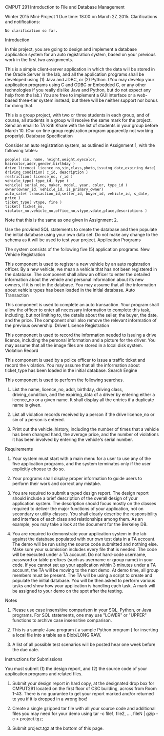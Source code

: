 CMPUT 291 Introduction to File and Database Management

Winter 2015
Mini-Project 1
Due time:  18:00 on  March 27, 2015.
Clarifications and notifications:

    No clarification so far.

Introduction

In this project, you are going to design and implement a database application system for an auto registration system, based on your previous work in the first two assignments.

This is a simple client-server application in which the data will be stored in the Oracle Server in the lab, and all the application programs shall be developed using (1) Java and JDBC, or (2) Python.  (You may develop your application programs using C and ODBC or Embedded C, or any other technologies  if you really dislike Java and Python, but do not expect any help from the lab.)  You are free to implement a GUI interface or a web-based three-tier system instead, but there will be neither support nor bonus for doing that.

This is a group project, with two or three students in each group, and of course, all students in a group will receive the same mark for the project. Send an email to  TA  Kriti Khare with the list of students in your group before March 10. (Our on-line group registration program apparently not working properly).
Database Specification

Consider an auto registration system, as outlined in Assignment 1,  with the following tables:

    people( sin, name, height,weight,eyecolor, haircolor,addr,gender,birthday )
    drive_licence( licence_no,sin,class,photo,issuing_date,expiring_date)
    driving_condition( c_id, description )
    restriction( licence_no, r_id )
    vehicle_type( type_id, type )
    vehicle( serial_no, maker, model, year, color, type_id )
    owner(owner_id, vehicle_id, is_primary_owner)
    auto_sale( transaction_id,seller_id, buyer_id, vehicle_id, s_date, price )
    ticket_type( vtype, fine )
    ticket( ticket_no, violator_no,vehicle_no,office_no,vtype,vdate,place,descriptions )

Note that this is the same as one given in Assignment 2.

Use the provided SQL statements to create the database and then populate the initial database using your own data set. Do not make any change to the schema as it will be used to test your project.
Application Programs

The system consists of the following five (5) application programs.
New Vehicle Registration

This component is used to register a new vehicle by an auto registration officer. By a new vehicle, we mean a vehicle that has not been registered in the database. The component shall allow an officer to enter the detailed information about the vehicle and personal information about its new owners, if it is not in the database. You may assume that all the information about vehicle types has been loaded in the initial database.
Auto Transaction

This component is used to complete an auto transaction. Your program shall allow the officer to enter all necessary information to complete this task, including, but not limiting to, the details about the seller, the buyer, the date, and the price. The component shall also remove the relevant information of the previous ownership.
Driver Licence Registration

This component is used to record the information needed to issuing a drive licence, including the personal information and a picture for the driver. You may assume that all the image files are stored in a local disk system.
Violation Record

This component is used by a police officer to issue a traffic ticket and record the violation. You may assume that all the information about ticket_type has been loaded in the initial database.
Search Engine

This component is used to perform the following searches.

1. List the name, licence_no, addr, birthday, driving class, driving_condition, and the expiring_data of a driver by entering either a licence_no or a given name. It shall display all the entries if a duplicate name is given.
   
2. List all violation records received by a person if  the drive licence_no or sin of a person  is entered.

3. Print out the vehicle_history, including the number of times that a vehicle has been changed hand, the average price, and the number of violations it has been involved by entering the vehicle's serial number.

Requirements

1. Your system must start with a main menu for a user to use any of the five application programs, and the system terminates only if the user explicitly choose to do so.

2. Your programs shall display proper information to guide users to perform their work and correct any mistake.

3. You are required to submit a typed design report. The design report should include a brief description of the overall design of your application system. The description should focus mostly on the classes required to deliver the major functions of your application, not on secondary or utility classes. You shall clearly describe the responsibility and interface of each class and relationships among them. As an example, you may take a look at the document for the Berkeley DB.

4. You are required to demonstrate your application system in the lab against the database populated with our own test data in a TA account. The demo will be run using the source code submitted and nothing else. Make sure your submission includes every file that is needed. The code will be executed under a TA account. Do not hard-code username, password or table prefixes (such as username or group name) in your code. If you cannot set up your application within 3 minutes under a TA account, the TA will be moving to the next demo. At demo time, all group members must be present. The TA will be using a script to create and populate the initial database. You will be then asked to perform various tasks and show how your application is handling each task. A mark will be assigned to your demo on the spot after the testing.

Notes

1. Please use case insensitive comparison in your SQL, Python, or Java programs. For SQL statements, one may use "LOWER" or "UPPER" functions to archive case insensitive comparison.

2. This is a  sample Java program  ( a sample Python program )  for inserting a local file into a table as a Blob/LONG RAW.

3. A list of all possible test scenarios will be posted hear one week before the due date.

Instructions for Submissions

You must submit (1) the design report, and (2) the source code of your application programs and related files.

1. Submit your design report in hard copy, at the designated drop box for CMPUT291 located on the first floor of CSC building, across from Room 1-43. There is no guarantee to get your report marked and/or returned to you if it is dropped in a wrong box!

2. Create a single gzipped tar file with all your source code and additional files you may need for your demo using
                     tar -c file1, file2, ..., fileN | gzip -c > project.tgz; 

3. Submit project.tgz at the bottom of this page.
